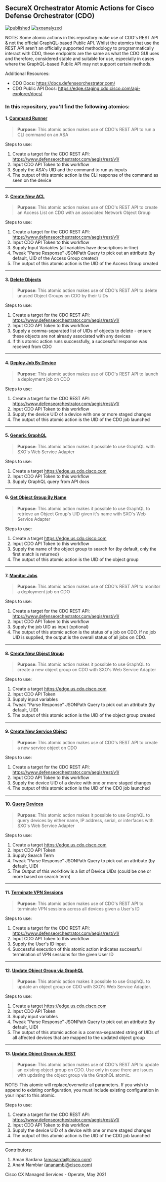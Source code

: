 ## SecureX Orchestrator Atomic Actions for Cisco Defense Orchestrator (CDO)

[![published](https://static.production.devnetcloud.com/codeexchange/assets/images/devnet-published.svg)](https://developer.cisco.com/codeexchange/github/repo/ciscomanagedservices/sxo-cdo) [![sxoanalyzed](https://svgshare.com/i/_4q.svg)](https://github.com/ciscomanagedservices/sxo-analyzer)

NOTE: Some atomic actions in this repository make use of CDO's REST API & not the official GraphQL-based Public API. Whilst the atomics that use the REST API aren't an officially supported methodology to programmatically interact with CDO, these endpoints are the same as what the CDO GUI uses and therefore, considered stable and suitable for use, especially in cases where the GraphQL-based Public API may not support certain methods.

Additional Resources: 

- CDO Docs: https://docs.defenseorchestrator.com/
- CDO Public API Docs: https://edge.staging.cdo.cisco.com/api-explorer/docs/

### In this repository, you'll find the following atomics:

#### 1. [Command Runner](/CDO-CommandRunner__definition_workflow_01OE01E2YS1GN1A87j4O3smtRPRCD89FhjK)

> **Purpose:** This atomic action makes use of CDO's REST API to run a CLI command on an ASA

Steps to use:
1. Create a target for the CDO REST API: https://www.defenseorchestrator.com/aegis/rest/v1/
2. Input CDO API Token to this workflow
3. Supply the ASA's UID and the command to run  as inputs
4. The output of this atomic action is the CLI response of the command as seen on the device

---

#### 2. [Create New ACL](/CDO-CreateNewACL__definition_workflow_01O8Z7962JCXE0QUrWy4FpOGFZquIm43kHr)

> **Purpose:** This atomic action makes use of CDO's REST API to create an Access List on CDO with an associated Network Object Group

Steps to use:
1. Create a target for the CDO REST API: https://www.defenseorchestrator.com/aegis/rest/v1/
2. Input CDO API Token to this workflow
3. Supply Input Variables (all variables have descriptions in-line)
4. Tweak "Parse Response" JSONPath Query to pick out an attribute (by default, UID of the Access Group created)
5. The output of this atomic action is the UID of the Access Group created

---

#### 3. [Delete Objects](/CDO-DeleteObjects__definition_workflow_01O42SX1E88YV3h5f4UKjH89MNIRmQBvj8t)

> **Purpose:** This atomic action makes use of CDO's REST API to delete unused Object Groups on CDO by their UIDs

Steps to use:
1. Create a target for the CDO REST API: https://www.defenseorchestrator.com/aegis/rest/v1/
2. Input CDO API Token to this workflow
3. Supply a comma-separated list of UIDs of objects to delete - ensure these objects are not already associated with any devices
4. If this atomic action runs successfully, a successful response was received from CDO

---

#### 4. [Deploy Job By Device](/CDO-DeplyJobByDevice__definition_workflow_01O42UBNKGXN31EqF51dp9qheqplTEMTdd6)

> **Purpose:** This atomic action makes use of CDO's REST API to launch a deployment job on CDO

Steps to use:
1. Create a target for the CDO REST API: https://www.defenseorchestrator.com/aegis/rest/v1/
2. Input CDO API Token to this workflow
3. Supply the device UID of a device with one or more staged changes
4. The output of this atomic action is the UID of the CDO job launched

---

#### 5. [Generic GraphQL](/CDO-GenericGraphQL__definition_workflow_01O41JK2236CY7QVz8OBWeB66FzpdgyPMt9)

> **Purpose:** This atomic action makes it possible to use GraphQL with SXO's Web Service Adapter

Steps to use:
1. Create a target https://edge.us.cdo.cisco.com
2. Input CDO API Token to this workflow
3. Supply GraphQL query from API docs

---

#### 6. [Get Object Group By Name](/CDO-GetObjectGroupByName__definition_workflow_01O6IPKZS51QX3DVF1ru9bVbQPjUrIfD3fF)

> **Purpose:** This atomic action makes it possible to use GraphQL to retrieve an Object Group's UID given it's name with SXO's Web Service Adapter

Steps to use:
1. Create a target https://edge.us.cdo.cisco.com
2. Input CDO API Token to this workflow
3. Supply the name of the object group to search for (by default, only the first match is returned)
4. The output of this atomic action is the UID of the object group

---

#### 7. [Monitor Jobs](/CDO-MonitorJobs__definition_workflow_01O5037A0BIRH6MFeU1CH8LlcbAdwYiuwzN)

> **Purpose:** This atomic action makes use of CDO's REST API to monitor a deployment job on CDO

Steps to use:
1. Create a target for the CDO REST API: https://www.defenseorchestrator.com/aegis/rest/v1/
2. Input CDO API Token to this workflow
3. Supply the job UID as input (optional)
4. The output of this atomic action is the status of a job on CDO. If no job UID is supplied, the output is the overall status of all jobs on CDO.

---

#### 8. [Create New Object Group](/CDO-NewObjectGroup__definition_workflow_01O42NVHDGV3C76X21klV5fKoOeioE4i72B)

> **Purpose:** This atomic action makes it possible to use GraphQL to create a new object group on CDO with SXO's Web Service Adapter

Steps to use:
1. Create a target https://edge.us.cdo.cisco.com
2. Input CDO API Token
3. Supply input variables
4. Tweak "Parse Response" JSONPath Query to pick out an attribute (by default, UID)
5. The output of this atomic action is the UID of the object group created

---

#### 9. [Create New Service Object](/CDO-NewServiceObject__definition_workflow_01O7PRKHLAVEG0ZlODoGdPH324Ct6GKlqoT)

> **Purpose:** This atomic action makes use of CDO's REST API to create a new service object on CDO

Steps to use:
1. Create a target for the CDO REST API: https://www.defenseorchestrator.com/aegis/rest/v1/
2. Input CDO API Token to this workflow
3. Supply the device UID of a device with one or more staged changes
4. The output of this atomic action is the UID of the CDO job launched

---

#### 10. [Query Devices](/CDO-QueryDevicesGQL__definition_workflow_01O41U1G6U6E75n0jsxhpgcYfiLsOojycJH)

> **Purpose:** This atomic action makes it possible to use GraphQL to query devices by either name, IP address, serial, or interfaces with SXO's Web Service Adapter

Steps to use:
1. Create a target https://edge.us.cdo.cisco.com
2. Input CDO API Token
3. Supply Search Term
4. Tweak "Parse Response" JSONPath Query to pick out an attribute (by default, UID)
5. The Output of this workflow is a list of Device UIDs (could be one or more based on search term)

---

#### 11. [Terminate VPN Sessions](/CDO-TerminateVPNSessions__definition_workflow_01OE527TJW9VY25isdahnMsvAjvZZrIztQF)

> **Purpose:** This atomic action makes use of CDO's REST API to terminate VPN sessions across all devices given a User's ID

Steps to use:
1. Create a target for the CDO REST API: https://www.defenseorchestrator.com/aegis/rest/v1/
2. Input CDO API Token to this workflow
3. Supply the User's ID input
4. Successful execution of this atomic action indicates successful termination of VPN sessions for the given User ID

---

#### 12. [Update Object Group via GraphQL](/CDO-UpdateObjectGroupGQL__definition_workflow_01O6I9XWV8AUZ6BN6xwoDkkq9OiZqGvApyZ)

> **Purpose:** This atomic action makes it possible to use GraphQL to update an object group on CDO with SXO's Web Service Adapter.

Steps to use:
1. Create a target https://edge.us.cdo.cisco.com
2. Input CDO API Token
3. Supply input variables
4. Tweak "Parse Response" JSONPath Query to pick out an attribute (by default, UID)
5. The output of this atomic action is a comma-separated string of UIDs of all affected devices that are mapped to the updated object group

---

#### 13. [Update Object Group via REST](/CDO-UpdateObjectGroupREST__definition_workflow_01O6IBHXS1KLH6f1QqEjInFyOYKuHbpLnRl)

> **Purpose:** This atomic action makes use of CDO's REST API to update an existing object group on CDO. Use only in case there are issues with updating the object group via the GraphQL atomic. 

NOTE: This atomic will replace/overwrite all parameters. If you wish to append to existing configuration, you must include existing configuration in your input to this atomic.

Steps to use:
1. Create a target for the CDO REST API: https://www.defenseorchestrator.com/aegis/rest/v1/
2. Input CDO API Token to this workflow
3. Supply the device UID of a device with one or more staged changes
4. The output of this atomic action is the UID of the CDO job launched

---

Contributors:

1. Aman Sardana (amasarda@cisco.com)
2. Anant Nambiar (ananambi@cisco.com)

Cisco CX Managed Services - Operate, May 2021
